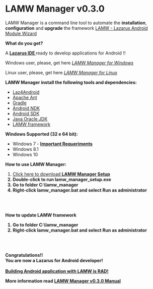 # **LAMW Manager v0.3.0**

LAMW Manager is a command line tool to automate the <strong>installation</strong>, <strong>configuration</strong> and <strong>upgrade</strong>  the framework <a href="https://github.com/jmpessoa/lazandroidmodulewizard">LAMW - Lazarus Android Module Wizard</a>

**What do you get?** 

<p>
	A <strong><a href="http://www.lazarus-ide.org/">Lazarus  IDE </a></strong>ready to develop applications for Android !!
</p>

<p> 
	Windows user, please,  get here <em><a href="https://github.com/DanielTimelord/Laz4LAMW-win-installer"> LAMW Manager for Windows</a></em>
</p>


<p> 
	Linux user, please,  get here <em><a href="https://github.com/DanielTimelord/LAMWAutoRunScripts"> LAMW Manager for Linux</a></em>
</p>




**LAMW Manager install the following tools and dependencies:**
<ul>
	<li><a href="https://sourceforge.net/projects/laz4android/">Laz4Android</a></li>
	<li><a href="https://ant.apache.org/">Apache Ant</a></li>
	<li><a href="https://gradle.org/">Gradle</a></li>
	<li><a href="https://developer.android.com/ndk/">Android NDK</a></li>
	<li><a href="https://developer.android.com/studio/releases/sdk-tools">Android SDK</a></li>
	<li><a href="https://www.oracle.com/technetwork/pt/java/javase/downloads/jdk8-downloads-2133151.html">Java Oracle JDK</a></li>
	<li><a href="https://github.com/jmpessoa/lazandroidmodulewizard">LAMW framework</a></li>
</ul>


**Windows Supported (32 e 64 bit):**

<ul>
	<li>Windows 7 - <a href="https://github.com/DanielTimelord/Laz4LAMW-win-installer/blob/master/lamw_manager/docs/win7.md">  <strong>Important Requeriments</strong></a></li>
	<li>Windows 8.1</li> 
	<li>Windows 10</li>
</ul>		



<p>
	<strong>How to use LAMW Manager:</strong>
	<ol>
	<li> <a href="https://raw.githubusercontent.com/DanielTimelord/Laz4LAMW-win-installer/master/lamw_manager/lamw_manager_setup.exe">Click here to download <strong> LAMW Manager Setup</a></li> 
	<li>Double-click to run <strong>lamw_manager_setup.exe</strong></li>
	<li>Go to folder <strong>C:\lamw_manager</strong></li>
	<li>Right-click <strong>lamw_manager.bat</strong> and  select <strong>Run as administrator</strong></li>
	</ol>
</p>

<br></br>
<p>
	<strong>How to update LAMW framework</strong>
	<ol>
		<li>Go to folder <strong>C:\lamw_manager</strong></li>
		<li>Right-click <strong>lamw_manager.bat</strong> and  select <strong>Run as administrator</strong></li>
	</ol>
</p>

<br></br>


<p>
	<strong> Congratulations!!</strong>
	<br>You are now a Lazarus for Android developer!</br>
	<br><a href="https://drive.google.com/open?id=1CeDDpuDfRwYrKpN7VHbossH6GfZUfqjm">Building Android application with <strong>LAMW</strong> is <strong>RAD</strong>!</a></br>
</p>

<p>
	 <strong>More information read</strong>
	 <a href="https://github.com/DanielTimelord/Laz4LAMW-win-installer/blob/master/lamw_manager/docs/man.md"><strong>LAMW Manager v0.3.0  Manual</strong></a>
</p>